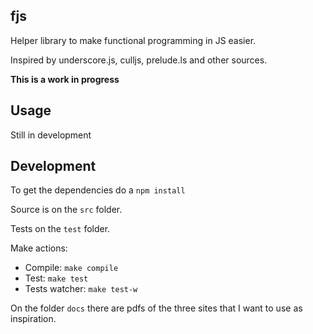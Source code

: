 ## fjs
Helper library to make functional programming in JS easier.

Inspired by underscore.js, culljs, prelude.ls and other sources.

**This is a work in progress**

## Usage
Still in development

## Development
To get the dependencies do a `npm install`

Source is on the `src` folder.

Tests on the `test` folder.

Make actions:
* Compile: `make compile`
* Test: `make test`
* Tests watcher: `make test-w`

On the folder `docs` there are pdfs of the three sites that I want to use as
inspiration.

